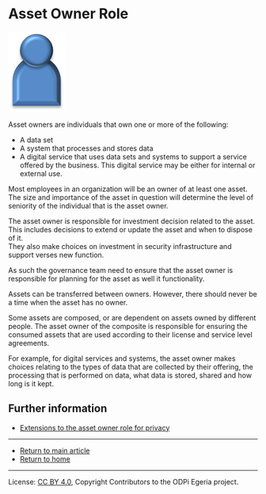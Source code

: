 <!-- SPDX-License-Identifier: CC-BY-4.0 -->
<!-- Copyright Contributors to the ODPi Egeria project. -->

# Asset Owner Role

![Icon](asset-owner-role.png)

Asset owners are individuals that own one or more of the following:
* A data set
* A system that processes and stores data
* A digital service that uses data sets and systems to support a
service offered by the business.  This digital service may be either
for internal or external use.

Most employees in an organization will be an owner of at least one asset.
The size and importance of the asset in question will determine the level
of seniority of
the individual that is the asset owner.

The asset owner is responsible for investment decision related to
the asset.  This includes decisions to extend or update the asset and when
to dispose of it.  
They also make choices on investment in security infrastructure
and support verses new function.

As such the governance team need to ensure that the asset owner is
responsible for planning for the asset as well
it functionality.

Assets can be transferred between owners.
However, there should never be a time when the asset has no owner.

Some assets are composed, or are dependent on assets owned by different
people.  The asset owner of the composite is responsible for
ensuring the consumed assets that are used according to their
license and service level agreements.

For example, for digital services and systems, the asset owner makes choices
relating to the types of data that are
collected by their offering, the processing that is
performed on data,
what data is stored, shared and how long is it kept.

## Further information

* [Extensions to the asset owner role for privacy](../../data-privacy-pack/role-extensions-for-privacy.md)

----
* [Return to main article](.)
* [Return to home](..)

----
License: [CC BY 4.0](https://creativecommons.org/licenses/by/4.0/),
Copyright Contributors to the ODPi Egeria project.